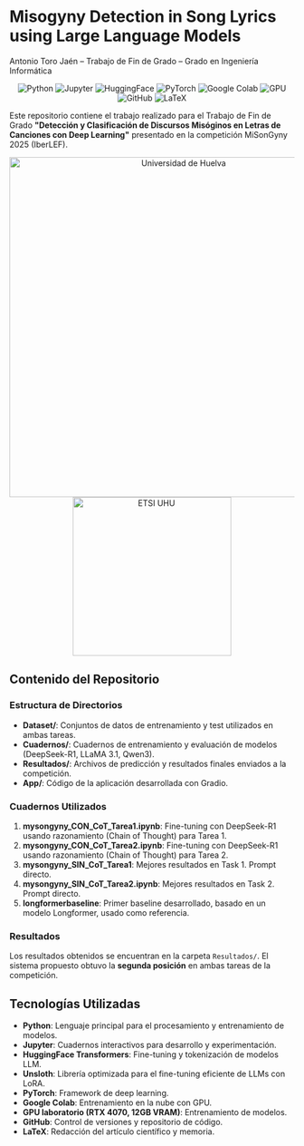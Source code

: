 # Misogyny Detection in Song Lyrics using Large Language Models  
Antonio Toro Jaén – Trabajo de Fin de Grado – Grado en Ingeniería Informática

<p align="center">
  <img src="https://img.shields.io/badge/python-3776AB?style=for-the-badge&logo=python&logoColor=white" alt="Python">
  <img src="https://img.shields.io/badge/jupyter-F37626?style=for-the-badge&logo=jupyter&logoColor=white" alt="Jupyter">
  <img src="https://img.shields.io/badge/huggingface-FFD14E?style=for-the-badge&logo=huggingface&logoColor=white" alt="HuggingFace">
  <img src="https://img.shields.io/badge/pytorch-EE4C2C?style=for-the-badge&logo=pytorch&logoColor=white" alt="PyTorch">
  <img src="https://img.shields.io/badge/google%20colab-F9AB00?style=for-the-badge&logo=google%20colab&logoColor=white" alt="Google Colab">
  <img src="https://img.shields.io/badge/GPU-76B900?style=for-the-badge&logo=nvidia&logoColor=white" alt="GPU">
  <img src="https://img.shields.io/badge/github-181717?style=for-the-badge&logo=github&logoColor=white" alt="GitHub">
  <img src="https://img.shields.io/badge/latex-008080?style=for-the-badge&logo=latex&logoColor=white" alt="LaTeX">
</p>

Este repositorio contiene el trabajo realizado para el Trabajo de Fin de Grado **"Detección y Clasificación de Discursos Misóginos en Letras de Canciones con Deep Learning"** presentado en la competición MiSonGyny 2025 (IberLEF).

<p align="center">
  <img src="https://www.hazfundacion.org/wp-content/uploads/2022/11/universidad-de-huelva.png" alt="Universidad de Huelva" width="600">
  <img src="https://www.uhu.es/etsi/logos/logos_etsi_2017/JPG/logo_etsi_2017.jpg" alt="ETSI UHU" width="280">
</p>

## Contenido del Repositorio

### Estructura de Directorios

- **Dataset/**: Conjuntos de datos de entrenamiento y test utilizados en ambas tareas.
- **Cuadernos/**: Cuadernos de entrenamiento y evaluación de modelos (DeepSeek-R1, LLaMA 3.1, Qwen3).
- **Resultados/**: Archivos de predicción y resultados finales enviados a la competición.
- **App/**: Código de la aplicación desarrollada con Gradio.

### Cuadernos Utilizados


1. **mysongyny_CON_CoT_Tarea1.ipynb**:  Fine-tuning con DeepSeek-R1 usando razonamiento (Chain of Thought) para Tarea 1.
2. **mysongyny_CON_CoT_Tarea2.ipynb**: Fine-tuning con DeepSeek-R1 usando razonamiento (Chain of Thought) para Tarea 2.
3. **mysongyny_SIN_CoT_Tarea1**: Mejores resultados en Task 1. Prompt directo.
4. **mysongyny_SIN_CoT_Tarea2.ipynb**: Mejores resultados en Task 2. Prompt directo.
3. **longformerbaseline**:  Primer baseline desarrollado, basado en un modelo Longformer, usado como referencia.

### Resultados

Los resultados obtenidos se encuentran en la carpeta `Resultados/`. El sistema propuesto obtuvo la **segunda posición** en ambas tareas de la competición.

## Tecnologías Utilizadas

- **Python**: Lenguaje principal para el procesamiento y entrenamiento de modelos.
- **Jupyter**: Cuadernos interactivos para desarrollo y experimentación.
- **HuggingFace Transformers**: Fine-tuning y tokenización de modelos LLM.
- **Unsloth**: Librería optimizada para el fine-tuning eficiente de LLMs con LoRA.
- **PyTorch**: Framework de deep learning.
- **Google Colab**: Entrenamiento en la nube con GPU.
- **GPU laboratorio (RTX 4070, 12GB VRAM)**: Entrenamiento de modelos.
- **GitHub**: Control de versiones y repositorio de código.
- **LaTeX**: Redacción del artículo científico y memoria.